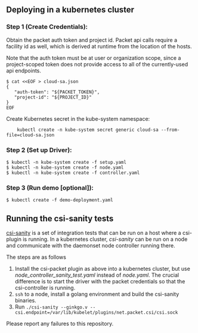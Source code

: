 ## Deploying in a kubernetes cluster

### Step 1 (Create Credentials):

Obtain the packet auth token and project id. Packet api calls require a facility id as well, which is derived at runtime from the location of the hosts.

Note that the auth token must be at user or organization scope, since a project-scoped token does not provide access to all of the currently-used api endpoints.
```
$ cat <<EOF > cloud-sa.json
{
   "auth-token": "${PACKET_TOKEN}",
   "project-id": "${PROJECT_ID}"
}
EOF
```

Create Kubernetes secret in the kube-system namespace:
```
    kubectl create -n kube-system secret generic cloud-sa --from-file=cloud-sa.json
```

### Step 2 (Set up Driver):
```
$ kubectl -n kube-system create -f setup.yaml
$ kubectl -n kube-system create -f node.yaml
$ kubectl -n kube-system create -f controller.yaml
```

### Step 3 (Run demo [optional]):
```
$ kubectl create -f demo-deployment.yaml
```

## Running the csi-sanity tests

[csi-sanity](https://github.com/kubernetes-csi/csi-test/tree/master/cmd/csi-sanity) is a set of integration tests that can be run on a host where a csi-plugin is running.
In a kubernetes cluster, _csi-sanity_ can be run on a node and communicate with the daemonset node controller running there.

The steps are as follows

1. Install the csi-packet plugin as above into a kubernetes cluster, but use _node_controller_sanity_test.yaml_ instead of _node.yaml_.
   The crucial difference is to start the driver with the packet credentials so that the csi-controller is running.
2. `ssh` to a node, install a golang environment and build the csi-sanity binaries.
3. Run `./csi-sanity --ginkgo.v --csi.endpoint=/var/lib/kubelet/plugins/net.packet.csi/csi.sock`

Please report any failures to this repository.
